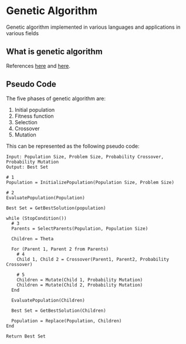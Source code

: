 # Genetic Algorithm
Genetic algorithm implemented in various languages and applications in various fields


## What is genetic algorithm

References [here](https://towardsdatascience.com/introduction-to-genetic-algorithms-including-example-code-e396e98d8bf3) and [here](http://www.cleveralgorithms.com/nature-inspired/evolution/genetic_algorithm.html).

## Pseudo Code

The five phases of genetic algorithm are:

1. Initial population
2. Fitness function
3. Selection
4. Crossover
5. Mutation

This can be represented as the following pseudo code:

```
Input: Population Size, Problem Size, Probability Crossover, Probability Mutation
Output: Best Set

# 1
Population = InitializePopulation(Population Size, Problem Size)

# 2 
EvaluatePopulation(Population)

Best Set = GetBestSolution(population)

while (StopCondition())
  # 3
  Parents = SelectParents(Population, Population Size)
  
  Children = Theta
  
  For (Parent 1, Parent 2 from Parents)
    # 4
    Child 1, Child 2 = Crossover(Parent1, Parent2, Probability Crossover)
    
    # 5
    Children = Mutate(Child 1, Probability Mutation)
    Children = Mutate(Child 2, Probability Mutation)
  End
  
  EvaluatePopulation(Children)
  
  Best Set = GetBestSolution(Children)
  
  Population = Replace(Population, Children)
End

Return Best Set
```
